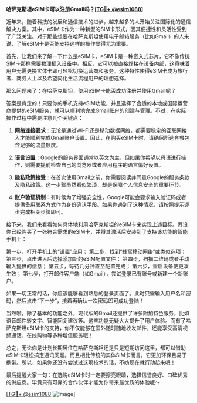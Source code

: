 **哈萨克斯坦eSIM卡可以注册Gmail吗？[[TG💪+ @esim1088](https://t.me/s/esim1088)]**

近年来，随着科技的发展和通信技术的进步，越来越多的人开始关注国际化的通信解决方案。其中，eSIM卡作为一种新型的SIM卡形式，因其便捷性和灵活性受到了广泛关注。对于那些想要在哈萨克斯坦使用电子邮箱服务（比如Gmail）的人来说，了解eSIM卡是否能支持这样的操作显得尤为重要。

首先，让我们来了解一下什么是eSIM卡。eSIM卡是一种嵌入式芯片，它不像传统SIM卡那样需要物理插入设备中。相反，它可以被直接焊接在设备内部，这意味着用户无需更换实体卡即可轻松切换运营商和服务。这种特性使得eSIM卡成为旅行者、商务人士以及希望简化生活流程用户的理想选择。

那么问题来了：在哈萨克斯坦，使用eSIM卡能否成功注册并使用Gmail呢？

答案是肯定的！只要你的手机支持eSIM功能，并且选择了合适的本地或国际运营商提供的eSIM服务，就可以顺利地完成Gmail账户的创建与管理。不过，在实际操作过程中需要注意几个关键点：

1. **网络连接要求**：无论是通过Wi-Fi还是移动数据网络，都需要稳定的互联网接入才能顺利完成Gmail账户设置。因此，在购买eSIM卡时，请确保所选套餐包含足够的流量额度。
   
2. **语言设置**：Google的服务界面通常以英文为主，但如果你希望以母语进行操作，则需要提前检查自己的浏览器或者应用程序的语言偏好设置。
   
3. **隐私政策接受**：在首次使用Gmail之前，你需要阅读并同意Google的服务条款及隐私政策。这一步骤虽然看似繁琐，却是保障个人信息安全的重要环节。

4. **账户验证机制**：有时候为了增强安全性，Google可能会要求输入验证码或者提供备用联系方式作为身份确认手段。如果你遇到了这种情况，请按照提示逐步完成相关步骤即可。

接下来，我们来看看如何具体地利用哈萨克斯坦的eSIM卡来实现上述目标。假设你已经购买了一张符合需求的eSIM卡，并将其激活后安装到了支持该功能的智能手机上：

第一步，打开手机上的“设置”应用；
第二步，找到“蜂窝移动网络”或类似选项；
第三步，点击进入后选择添加新的eSIM配置文件；
第四步，扫描二维码或者手动输入提供的信息；
第五步，等待几分钟直至配置完成；
第六步，重启设备使更改生效；
第七步，打开邮件客户端（如Gmail），尝试登录已有账号或新建一个新账户。

如果一切正常的话，你应该能够看到熟悉的登录页面了。此时只需输入用户名和密码，然后点击“下一步”，接着再确认一次密码即可成功登陆！

当然啦，除了基本的功能之外，现代版的Gmail还提供了许多附加特色服务，比如语音邮件转文字、智能回复建议等。这些功能无疑大大提升了用户体验。而有了哈萨克斯坦eSIM卡的支持，你不仅能够在国外随时随地收发邮件，还能享受高清视频通话、在线购物等多种增值服务哦！

总之，无论你是计划长期居住在哈萨克斯坦还是只是短期访问这里，都可以借助eSIM卡轻松搞定通讯问题。而且相比传统的实体SIM卡而言，它更加环保且易于携带。所以，如果你还没有尝试过这项技术的话，不妨现在就行动起来吧！

最后提醒大家一句：在选购eSIM卡时一定要擦亮眼睛，选择信誉良好、口碑优秀的供应商。毕竟只有可靠的合作伙伴才能为你带来最优质的体验呢～

[[TG💪+ @esim1088](https://t.me/s/esim1088) ![Image](https://i.postimg.cc/4NQfJmqS/Snipaste-2025-05-13-00-14-12.png)]